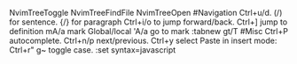NvimTreeToggle NvimTreeFindFile NvimTreeOpen
#Navigation
Ctrl+u/d. (/) for sentence. {/} for paragraph
Ctrl+i/o to jump forward/back.
Ctrl+] jump to definition
mA/a mark Global/local
'A/a go to mark
:tabnew gt/T
#Misc
Ctrl+P autocomplete. Ctrl+n/p next/previous. Ctrl+y select
Paste in insert mode: Ctrl+r"
g~ toggle case.
:set syntax=javascript
